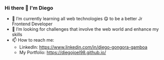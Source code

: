 ### Hi there 👋 I'm Diego

<!--- 🔭 I’m currently working on ...-->
<!--- 🤔 I’m looking for help with ...-->
<!--- 💬 Ask me about ... 👯 I'm -->
- 🌱 I’m currently learning all web technologies 😋 to be a better Jr Frontend Developer
- 🔎 I’m looking for challenges that involve the web world and enhance my skills
- 📫 How to reach me:
  - LinkedIn: https://www.linkedin.com/in/diego-gongora-gamboa
  - My Portfolio: https://diegojoel98.github.io/
<!--- 😄 Pronouns: ...-->
<!--- ⚡ Fun fact: ...-->

